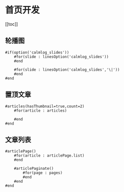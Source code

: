 # 首页开发

[[toc]]

## 轮播图

```
#if(option('calmlog_slides'))
    #for(slide : linesOption('calmlog_slides'))
    #end
    
    #for(slide : linesOption('calmlog_slides','\|'))
    #end
#end
```

## 置顶文章

```
#articles(hasThumbnail=true,count=2)
    #for(article : articles)
    
    #end
#end
```

## 文章列表

```
#articlePage()
    #for(article : articlePage.list)
    #end
    
    #articlePaginate()
        #for(page : pages)
        #end
    #end
#end
```
